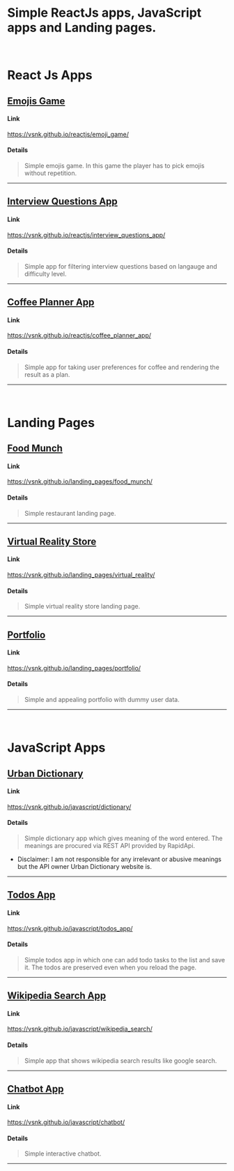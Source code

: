 # Simple ReactJs apps, JavaScript apps and Landing pages.

<br/>

# React Js Apps

## [Emojis Game](https://vsnk.github.io/reactjs/emoji_game/)

#### Link
https://vsnk.github.io/reactjs/emoji_game/
#### Details
> Simple emojis game. In this game the player has to 
pick emojis without repetition.

---
 
## [Interview Questions App](https://vsnk.github.io/reactjs/interview_questions_app/)

#### Link
https://vsnk.github.io/reactjs/interview_questions_app/
#### Details
> Simple app for filtering interview questions based on langauge and difficulty level.

---

## [Coffee Planner App](https://vsnk.github.io/reactjs/coffee_planner_app/)

#### Link
https://vsnk.github.io/reactjs/coffee_planner_app/
#### Details
> Simple app for taking user preferences for coffee and rendering the result as a plan.

---

<br />

# Landing Pages
  
## [Food Munch](https://vsnk.github.io/landing_pages/food_munch/)

#### Link
https://vsnk.github.io/landing_pages/food_munch/
#### Details
> Simple restaurant landing page.

---

## [Virtual Reality Store](https://vsnk.github.io/landing_pages/virtual_reality/)

#### Link
https://vsnk.github.io/landing_pages/virtual_reality/
#### Details
> Simple virtual reality store landing page.

---

## [Portfolio](https://vsnk.github.io/landing_pages/portfolio/)

#### Link
https://vsnk.github.io/landing_pages/portfolio/
#### Details
> Simple and appealing portfolio with dummy user data.

---

<br />

# JavaScript Apps

## [Urban Dictionary](https://vsnk.github.io/javascript/dictionary/)

#### Link
https://vsnk.github.io/javascript/dictionary/
#### Details
> Simple dictionary app which gives meaning of the word entered.
The meanings are procured via REST API provided by RapidApi. 
* Disclaimer: I am not responsible for any irrelevant or abusive meanings
but the API owner Urban Dictionary website is.

---


## [Todos App](https://vsnk.github.io/javascript/todos_app/)

#### Link
https://vsnk.github.io/javascript/todos_app/
#### Details
> Simple todos app in which one can add todo tasks to the list and save it. 
The todos are preserved even when you reload the page.

---

## [Wikipedia Search App](https://vsnk.github.io/javascript/wikipedia_search/)

#### Link
https://vsnk.github.io/javascript/wikipedia_search/
#### Details
> Simple app that shows wikipedia search results like google search.

---

## [Chatbot App](https://vsnk.github.io/javascript/chatbot/)

#### Link
https://vsnk.github.io/javascript/chatbot/
#### Details
> Simple interactive chatbot.

---


